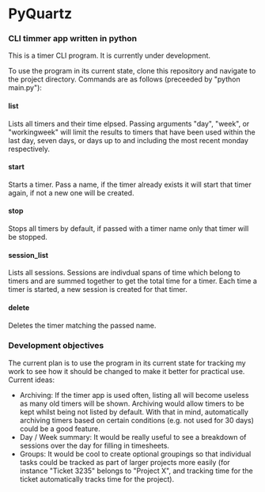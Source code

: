 # PyQuartz

### CLI timmer app written in python

This is a timer CLI program.  It is currently under development. 

To use the program in its current state, clone this repository and navigate to the project directory.  Commands are as follows (preceeded by "python main.py"):

#### list

Lists all timers and their time elpsed.  Passing arguments "day", "week", or "workingweek" will limit the results to timers that have been used within the last day, seven days, or days up to and including the most recent monday respectively.


#### start 

Starts a timer.  Pass a name, if the timer already exists it will start that timer again, if not a new one will be created.


#### stop

Stops all timers by default, if passed with a timer name only that timer will be stopped.


#### session_list 

Lists all sessions. Sessions are indivdual spans of time which belong to timers and are summed together to get the total time for a timer.  Each time a timer is started, a new session is created for that timer.

#### delete

Deletes the timer matching the passed name.


### Development objectives

The current plan is to use the program in its current state for tracking my work to see how it should be changed to make it better for practical use.  Current ideas:

- Archiving: If the timer app is used often, listing all will become useless as many old timers will be shown.  Archiving would allow timers to be kept whilst being not listed by default. With that in mind, automatically archiving timers based on certain conditions (e.g. not used for 30 days) could be a good feature.
- Day / Week summary:  It would be really useful to see a breakdown of sessions over the day for filling in timesheets. 
- Groups: It would be cool to create optional groupings so that individual tasks could be tracked as part of larger projects more easily (for instance "Ticket 3235" belongs to "Project X", and tracking time for the ticket automatically tracks time for the project).
